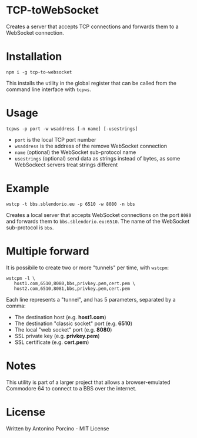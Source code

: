 # TCP-toWebSocket

Creates a server that accepts TCP connections
and forwards them to a WebSocket connection.

# Installation

```
npm i -g tcp-to-websocket
```

This installs the utility in the global register that
can be called from the command line interface with `tcpws`.

# Usage

```
tcpws -p port -w wsaddress [-n name] [-usestrings]
```
- `port` is the local TCP port number
- `wsaddress` is the address of the remove WebSocket connection
- `name` (optional) the WebSocket sub-protocol name
- `usestrings` (optional) send data as strings instead of bytes, as some WebSockect servers treat strings different


# Example

```
wstcp -t bbs.sblendorio.eu -p 6510 -w 8080 -n bbs
```

Creates a local server that accepts WebSocket connections on the port `8080`
and forwards them to `bbs.sblendorio.eu:6510`. The name of the WebSocket
sub-protocol is `bbs`.

# Multiple forward

It is possibile to create two or more "tunnels" per time, with `wstcpm`:

```
wstcpm -l \
   host1.com,6510,8080,bbs,privkey.pem,cert.pem \
   host2.com,6510,8081,bbs,privkey.pem,cert.pem
```
Each line represents a "tunnel", and has 5 parameters, separated by a comma:

* The destination host (e.g. **host1.com**)
* The destination "classic socket" port (e.g. **6510**)
* The local "web socket" port (e.g. **8080**)
* SSL private key (e.g. **privkey.pem**)
* SSL certificate (e.g. **cert.pem**)

# Notes

This utility is part of a larger project that allows a browser-emulated
Commodore 64 to connect to a BBS over the internet.

# License

Written by Antonino Porcino - MIT License


